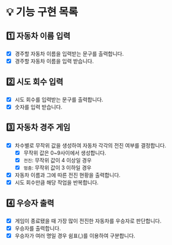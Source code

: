 # 💡 기능 구현 목록

## 1️⃣ 자동차 이름 입력
- [x] 경주할 자동차 이름을 입력받는 문구를 출력합니다. 
- [x] 경주할 자동차 이름을 입력 받습니다.

## 2️⃣ 시도 회수 입력 
- [x] 시도 회수를 입력받는 문구를 출력합니다.
- [x] 숫자를 입력 받습니다.

## 3️⃣ 자동차 경주 게임
- [x] 차수별로 무작위 값을 생성하여 자동차 각각의 전진 여부를 결정합니다.
  - [x] 무작위 값은 0~9사이에서 생성합니다.
  - [x] `전진`: 무작위 값이 4 이상일 경우
  - [x] `멈춤`: 무작위 값이 3 이하일 경우
- [x] 자동차 이름과 그에 따른 전진 현황을 출력합니다.
- [x] 시도 회수만큼 해당 작업을 반복합니다.

## 4️⃣ 우승자 출력
- [x] 게임이 종료됐을 때 가장 많이 전진한 자동차를 우승자로 판단합니다. 
- [x] 우승자를 출력합니다.
- [x] 우승자가 여러 명일 경우 쉼표(,)를 이용하여 구분합니다.
